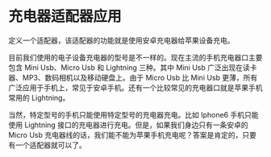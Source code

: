 # 充电器适配器应用

定义一个适配器，该适配器的功能就是使用安卓充电器给苹果设备充电。

目前我们使用的电子设备充电器的型号是不一样的。现在主流的手机充电器口主要包含 Mini Usb、Micro Usb 和 Lightning 三种。其中 Mini Usb 广泛出现在读卡器、MP3、数码相机以及移动硬盘上。由于 Micro Usb 比 Mini Usb 更薄，所有广泛应用于手机上，常见于安卓手机。还有一个比较常见的充电器口就是苹果手机常用的 Lightning。

当然，特定型号的手机只能使用特定型号的充电器充电。比如 Iphone6 手机只能使用 Lightning 接口的充电器进行充电。但是，如果我们身边只有一条安卓的 Micro Usb 充电器线的话，我们能不能为苹果手机充电呢？答案是肯定的，只要有一个适配器就可以了。